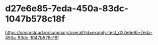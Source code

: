 # d27e6e85-7eda-450a-83dc-1047b578c18f
https://sonarcloud.io/summary/overall?id=examly-test_d27e6e85-7eda-450a-83dc-1047b578c18f
